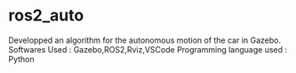 # ros2_auto
Developped an algorithm for the autonomous motion of the car in Gazebo.<br>
Softwares Used :   Gazebo,ROS2,Rviz,VSCode
Programming language used :   Python
